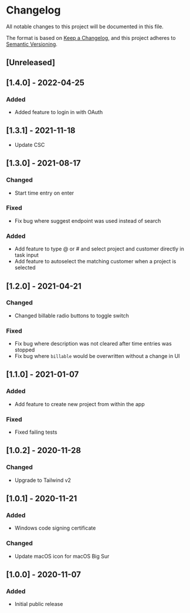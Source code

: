 # Changelog

All notable changes to this project will be documented in this file.

The format is based on [Keep a Changelog](https://keepachangelog.com/en/1.0.0/),
and this project adheres to [Semantic Versioning](https://semver.org/spec/v2.0.0.html).

## [Unreleased]

## [1.4.0] - 2022-04-25

### Added

- Added feature to login in with OAuth

## [1.3.1] - 2021-11-18

- Update CSC

## [1.3.0] - 2021-08-17

### Changed

- Start time entry on enter

### Fixed

- Fix bug where suggest endpoint was used instead of search

### Added

- Add feature to type @ or # and select project and customer directly in task input
- Add feature to autoselect the matching customer when a project is selected

## [1.2.0] - 2021-04-21

### Changed

- Changed billable radio buttons to toggle switch

### Fixed

- Fix bug where description was not cleared after time entries was stopped
- Fix bug where `billable` would be overwritten without a change in UI

## [1.1.0] - 2021-01-07

### Added

- Add feature to create new project from within the app

### Fixed

- Fixed failing tests

## [1.0.2] - 2020-11-28

### Changed

- Upgrade to Tailwind v2

## [1.0.1] - 2020-11-21

### Added

- Windows code signing certificate

### Changed

- Update macOS icon for macOS Big Sur

## [1.0.0] - 2020-11-07

### Added

- Initial public release
